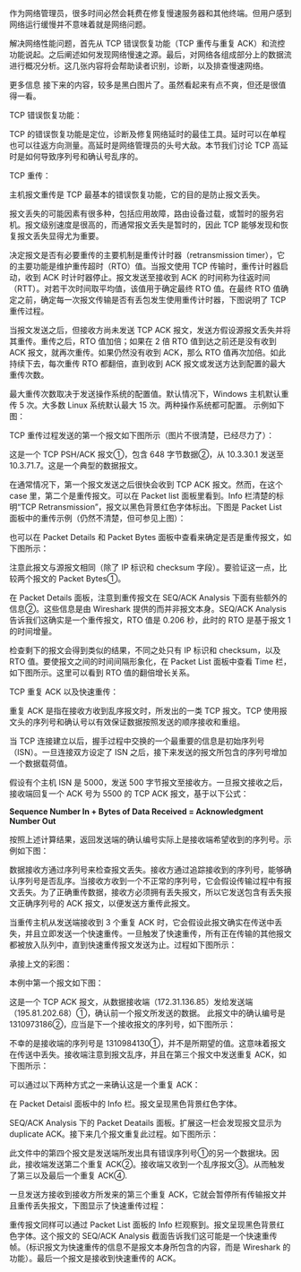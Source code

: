 作为网络管理员，很多时间必然会耗费在修复慢速服务器和其他终端。但用户感到网络运行缓慢并不意味着就是网络问题。

解决网络性能问题，首先从 TCP 错误恢复功能（TCP 重传与重复 ACK）和流控功能说起。之后阐述如何发现网络慢速之源。最后，对网络各组成部分上的数据流进行概况分析。这几张内容将会帮助读者识别，诊断，以及排查慢速网络。

更多信息
接下来的内容，较多是黑白图片了。虽然看起来有点不爽，但还是很值得一看。

TCP 错误恢复功能：

TCP 的错误恢复功能是定位，诊断及修复网络延时的最佳工具。延时可以在单程也可以往返方向测量。高延时是网络管理员的头号大敌。本节我们讨论 TCP 高延时是如何导致序列号和确认号乱序的。

TCP 重传：

主机报文重传是 TCP 最基本的错误恢复功能，它的目的是防止报文丢失。

报文丢失的可能因素有很多种，包括应用故障，路由设备过载，或暂时的服务宕机。报文级别速度是很高的，而通常报文丢失是暂时的，因此 TCP 能够发现和恢复报文丢失显得尤为重要。

决定报文是否有必要重传的主要机制是重传计时器（retransmission timer），它的主要功能是维护重传超时（RTO）值。当报文使用 TCP 传输时，重传计时器启动，收到 ACK 时计时器停止。报文发送至接收到 ACK 的时间称为往返时间（RTT）。对若干次时间取平均值，该值用于确定最终 RTO 值。在最终 RTO 值确定之前，确定每一次报文传输是否有丢包发生使用重传计时器，下图说明了 TCP 重传过程。

当报文发送之后，但接收方尚未发送 TCP ACK 报文，发送方假设源报文丢失并将其重传。重传之后，RTO 值加倍；如果在 2 倍 RTO 值到达之前还是没有收到 ACK 报文，就再次重传。如果仍然没有收到 ACK，那么 RTO 值再次加倍。如此持续下去，每次重传 RTO 都翻倍，直到收到 ACK 报文或发送方达到配置的最大重传次数。

最大重传次数取决于发送操作系统的配置值。默认情况下，Windows 主机默认重传 5 次。大多数 Linux 系统默认最大 15 次。两种操作系统都可配置。
示例如下图：

TCP 重传过程发送的第一个报文如下图所示（图片不很清楚，已经尽力了）：

这是一个 TCP PSH/ACK 报文①，包含 648 字节数据②，从 10.3.30.1 发送至 10.3.71.7。这是一个典型的数据报文。

在通常情况下，第一个报文发送之后很快会收到 TCP ACK 报文。然而，在这个 case 里，第二个是重传报文。可以在 Packet list 面板里看到。Info 栏清楚的标明“TCP Retransmission”，报文以黑色背景红色字体标出。下图是 Packet List 面板中的重传示例（仍然不清楚，但可参见上图）：

也可以在 Packet Details 和 Packet Bytes 面板中查看来确定是否是重传报文，如下图所示：

注意此报文与源报文相同（除了 IP 标识和 checksum 字段）。要验证这一点，比较两个报文的 Packet Bytes①。

在 Packet Details 面板，注意到重传报文在 SEQ/ACK Analysis 下面有些额外的信息②。这些信息是由 Wireshark 提供的而并非报文本身。SEQ/ACK Analysis 告诉我们这确实是一个重传报文，RTO 值是 0.206 秒，此时的 RTO 是基于报文 1 的时间增量。

检查剩下的报文会得到类似的结果，不同之处只有 IP 标识和 checksum，以及 RTO 值。要使报文之间的时间间隔形象化，在 Packet List 面板中查看 Time 栏，如下图所示。这里可以看到 RTO 值的翻倍增长关系。

TCP 重复 ACK 以及快速重传：

重复 ACK 是指在接收方收到乱序报文时，所发出的一类 TCP 报文。TCP 使用报文头的序列号和确认号以有效保证数据按照发送的顺序接收和重组。

当 TCP 连接建立以后，握手过程中交换的一个最重要的信息是初始序列号（ISN）。一旦连接双方设定了 ISN 之后，接下来发送的报文所包含的序列号增加一个数据载荷值。

假设有个主机 ISN 是 5000，发送 500 字节报文至接收方。一旦报文接收之后，接收端回复一个 ACK 号为 5500 的 TCP ACK 报文，基于以下公式：

**Sequence Number In + Bytes of Data Received = Acknowledgment Number Out**

按照上述计算结果，返回发送端的确认编号实际上是接收端希望收到的序列号。示例如下图：

数据接收方通过序列号来检查报文丢失。接收方通过追踪接收到的序列号，能够确认序列号是否乱序。当接收方收到一个不正常的序列号，它会假设传输过程中有报文丢失。为了正确重传数据，接收方必须拥有丢失报文，所以它发送包含有丢失报文正确序列号的 ACK 报文，以便发送方重传此报文。

当重传主机从发送端接收到 3 个重复 ACK 时，它会假设此报文确实在传送中丢失，并且立即发送一个快速重传。一旦触发了快速重传，所有正在传输的其他报文都被放入队列中，直到快速重传报文发送为止。过程如下图所示：

承接上文的彩图：

本例中第一个报文如下图：

这是一个 TCP ACK 报文，从数据接收端（172.31.136.85）发给发送端（195.81.202.68）①，确认前一个报文所发送的数据。
此报文中的确认编号是 1310973186②，应当是下一个接收报文的序列号，如下图所示：

不幸的是接收端的序列号是 1310984130①，并不是所期望的值。这意味着报文在传送中丢失。接收端注意到报文乱序，并且在第三个报文中发送重复 ACK，如下图所示：

可以通过以下两种方式之一来确认这是一个重复 ACK：

在 Packet Detaisl 面板中的 Info 栏。报文呈现黑色背景红色字体。

SEQ/ACK Analysis 下的 Packet Deatails 面板。扩展这一栏会发现报文显示为 duplicate ACK。接下来几个报文重复此过程。如下图所示：

此文件中的第四个报文是发送端所发出具有错误序列号①的另一个数据块。因此，接收端发送第二个重复 ACK②。接收端又收到一个乱序报文③。从而触发了第三以及最后一个重复 ACK④.

一旦发送方接收到接收方所发来的第三个重复 ACK，它就会暂停所有传输报文并且重传丢失报文，下图显示了快速重传过程：

重传报文同样可以通过 Packet List 面板的 Info 栏观察到。报文呈现黑色背景红色字体。这个报文的 SEQ/ACK Analysis 截面告诉我们这可能是一个快速重传帧。（标识报文为快速重传的信息不是报文本身所包含的内容，而是 Wireshark 的功能）。最后一个报文是接收到快速重传的 ACK。